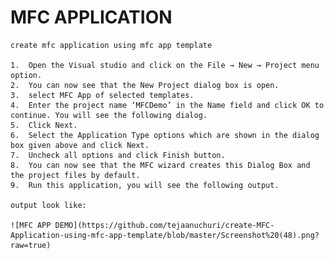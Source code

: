 # MFC APPLICATION 
    create mfc application using mfc app template
  
    1.  Open the Visual studio and click on the File → New → Project menu option.
    2.  You can now see that the New Project dialog box is open.
    3.  select MFC App of selected templates.
    4.  Enter the project name ‘MFCDemo’ in the Name field and click OK to continue. You will see the following dialog.
    5.  Click Next.
    6.  Select the Application Type options which are shown in the dialog box given above and click Next.
    7.  Uncheck all options and click Finish button.
    8.  You can now see that the MFC wizard creates this Dialog Box and the project files by default.
    9.  Run this application, you will see the following output.
    
    output look like:
    
    ![MFC APP DEMO](https://github.com/tejaanuchuri/create-MFC-Application-using-mfc-app-template/blob/master/Screenshot%20(48).png?raw=true)
